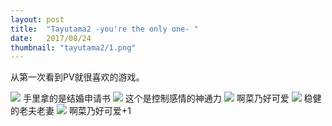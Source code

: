 ```yaml
---
layout: post
title:  "Tayutama2 -you're the only one- "
date:   2017/08/24
thumbnail: "tayutama2/1.png"
---
```


从第一次看到PV就很喜欢的游戏。

![](http://www.hikarifield.com/tayutama2/event/images/pic/pic001b.png)
手里拿的是结婚申请书
![](http://www.hikarifield.com/tayutama2/event/images/pic/pic007a.png)
这个是控制感情的神通力
![](http://www.hikarifield.com/tayutama2/event/images/pic/pic003a.png)
啊菜乃好可爱
![](http://www.hikarifield.com/tayutama2/event/images/pic/pic004b.png)
稳健的老夫老妻
![](http://www.hikarifield.com/tayutama2/event/images/pic/pic008a.png)
啊菜乃好可爱+1
